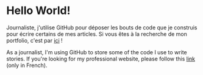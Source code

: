 # Hello World!
Journaliste, j'utilise GitHub pour déposer les bouts de code que je construis pour écrire certains de mes articles. Si vous êtes à la recherche de mon portfolio, c'est par [ici](https://deroudilhep.github.io/) ! 

As a journalist, I'm using GitHub to store some of the code I use to write stories. If you're looking for my professional website, please follow this [link](https://deroudilhep.github.io/) (only in French).
